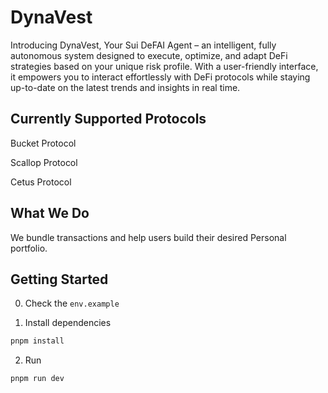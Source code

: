 # DynaVest

Introducing DynaVest, Your Sui DeFAI Agent – an intelligent, fully autonomous system designed to execute, optimize, and adapt DeFi strategies based on your unique risk profile. With a user-friendly interface, it empowers you to interact effortlessly with DeFi protocols while staying up-to-date on the latest trends and insights in real time.

## Currently Supported Protocols
Bucket Protocol

Scallop Protocol

Cetus Protocol

## What We Do
We bundle transactions and help users build their desired Personal portfolio.


## Getting Started

0. Check the `env.example`

1. Install dependencies

```bash
pnpm install
```

2. Run

```bash
pnpm run dev
```
